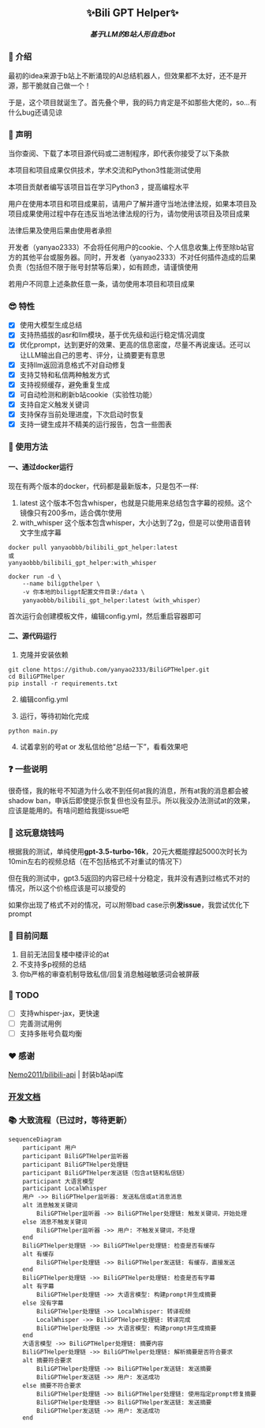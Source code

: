 <h2 align="center">✨Bili GPT Helper✨</h2>
<h5 align="center">基于LLM的B站人形自走bot</h5>

### 🌟 介绍

最初的idea来源于b站上不断涌现的AI总结机器人，但效果都不太好，还不是开源，那干脆就自己做一个！

于是，这个项目就诞生了。首先叠个甲，我的码力肯定是不如那些大佬的，so...有什么bug还请见谅

### 📜 声明

当你查阅、下载了本项目源代码或二进制程序，即代表你接受了以下条款

本项目和项目成果仅供技术，学术交流和Python3性能测试使用

本项目贡献者编写该项目旨在学习Python3 ，提高编程水平

用户在使用本项目和项目成果前，请用户了解并遵守当地法律法规，如果本项目及项目成果使用过程中存在违反当地法律法规的行为，请勿使用该项目及项目成果

法律后果及使用后果由使用者承担

开发者（yanyao2333）不会将任何用户的cookie、个人信息收集上传至除b站官方的其他平台或服务器。同时，开发者（yanyao2333）不对任何插件造成的后果负责（包括但不限于账号封禁等后果），如有顾虑，请谨慎使用

若用户不同意上述条款任意一条，请勿使用本项目和项目成果

### 😎 特性

- [x] 使用大模型生成总结
- [x] 支持热插拔的asr和llm模块，基于优先级和运行稳定情况调度
- [x] 优化prompt，达到更好的效果、更高的信息密度，尽量不再说废话。还可以让LLM输出自己的思考、评分，让摘要更有意思
- [x] 支持llm返回消息格式不对自动修复
- [x] 支持艾特和私信两种触发方式
- [x] 支持视频缓存，避免重复生成
- [x] 可自动检测和刷新b站cookie（实验性功能）
- [x] 支持自定义触发关键词
- [x] 支持保存当前处理进度，下次启动时恢复
- [x] 支持一键生成并不精美的运行报告，包含一些图表

### 🚀 使用方法

#### 一、通过docker运行

现在有两个版本的docker，代码都是最新版本，只是包不一样:
1. latest 这个版本不包含whisper，也就是只能用来总结包含字幕的视频。这个镜像只有200多m，适合偶尔使用
2. with_whisper 这个版本包含whisper，大小达到了2g，但是可以使用语音转文字生成字幕



```shell
docker pull yanyaobbb/bilibili_gpt_helper:latest
或
yanyaobbb/bilibili_gpt_helper:with_whisper
```

```shell
docker run -d \
    --name biligpthelper \
    -v 你本地的biligpt配置文件目录:/data \
    yanyaobbb/bilibili_gpt_helper:latest（with_whisper）
```

首次运行会创建模板文件，编辑config.yml，然后重启容器即可

#### 二、源代码运行

1. 克隆并安装依赖

```shell
git clone https://github.com/yanyao2333/BiliGPTHelper.git
cd BiliGPTHelper
pip install -r requirements.txt
```

2. 编辑config.yml

3. 运行，等待初始化完成

```shell
python main.py
```

4. 试着拿别的号at or 发私信给他“总结一下”，看看效果吧

### ❓ 一些说明

很奇怪，我的帐号不知道为什么收不到任何at我的消息，所有at我的消息都会被shadow
ban，申诉后即使提示恢复但也没有显示。所以我没办法测试at的效果，应该是能用的。有啥问题给我提issue吧

### 💸 这玩意烧钱吗

根据我的测试，单纯使用**gpt-3.5-turbo-16k**，20元大概能撑起5000次时长为10min左右的视频总结（在不包括格式不对重试的情况下）

但在我的测试中，gpt3.5返回的内容已经十分稳定，我并没有遇到过格式不对的情况，所以这个价格应该是可以接受的

如果你出现了格式不对的情况，可以附带bad case示例**发issue**，我尝试优化下prompt

### 🤔 目前问题

1. 目前无法回复楼中楼评论的at
2. 不支持多p视频的总结
3. 你b严格的审查机制导致私信/回复消息触碰敏感词会被屏蔽

### 📝 TODO

- [ ] 支持whisper-jax，更快速
- [ ] 完善测试用例
- [ ] 支持多账号负载均衡

### ❤ 感谢

[Nemo2011/bilibili-api](https://github.com/Nemo2011/bilibili-api/) | 封装b站api库

### [开发文档](./DEV_README.md)

### 📚 大致流程（已过时，等待更新）

```mermaid
sequenceDiagram
    participant 用户
    participant BiliGPTHelper监听器
    participant BiliGPTHelper处理链
    participant BiliGPTHelper发送链（包含at链和私信链）
    participant 大语言模型
    participant LocalWhisper
    用户 ->> BiliGPTHelper监听器: 发送私信或at消息消息
    alt 消息触发关键词
        BiliGPTHelper监听器 ->> BiliGPTHelper处理链: 触发关键词，开始处理
    else 消息不触发关键词
        BiliGPTHelper监听器 ->> 用户: 不触发关键词，不处理
    end
    BiliGPTHelper处理链 ->> BiliGPTHelper处理链: 检查是否有缓存
    alt 有缓存
        BiliGPTHelper处理链 ->> BiliGPTHelper发送链: 有缓存，直接发送
    end
    BiliGPTHelper处理链 ->> BiliGPTHelper处理链: 检查是否有字幕
    alt 有字幕
        BiliGPTHelper处理链 ->> 大语言模型: 构建prompt并生成摘要
    else 没有字幕
        BiliGPTHelper处理链 ->> LocalWhisper: 转译视频
        LocalWhisper ->> BiliGPTHelper处理链: 转译完成
        BiliGPTHelper处理链 ->> 大语言模型: 构建prompt并生成摘要
    end
    大语言模型 ->> BiliGPTHelper处理链: 摘要内容
    BiliGPTHelper处理链 ->> BiliGPTHelper处理链: 解析摘要是否符合要求
    alt 摘要符合要求
        BiliGPTHelper处理链 ->> BiliGPTHelper发送链: 发送摘要
        BiliGPTHelper发送链 ->> 用户: 发送成功
    else 摘要不符合要求
        BiliGPTHelper处理链 ->> BiliGPTHelper处理链: 使用指定prompt修复摘要
        BiliGPTHelper处理链 ->> BiliGPTHelper发送链: 发送摘要
        BiliGPTHelper发送链 ->> 用户: 发送成功
    end
```
